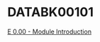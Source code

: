 # DATABK00101

<a href="https://github.com/r5hh01/DATABK00101/main/dewdb/DE 0.00 - Module Introduction.html" title="E 0.00 - Module Introduction">E 0.00 - Module Introduction</a>
